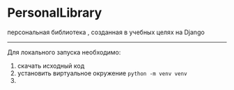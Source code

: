 # PersonalLibrary
персональная библиотека , созданная в учебных целях на Django

_______
Для локального запуска необходимо:
1) скачать исходный код
2) установить виртуальное окружение `python -m venv venv`
3) 
